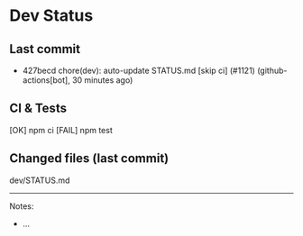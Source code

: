 # Dev Status

## Last commit
- 427becd chore(dev): auto-update STATUS.md [skip ci] (#1121) (github-actions[bot], 30 minutes ago)
## CI & Tests
[OK] npm ci
[FAIL] npm test

## Changed files (last commit)
dev/STATUS.md

---
Notes:
- ...
